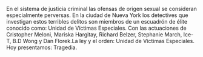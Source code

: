 En el sistema de justicia criminal las ofensas de origen sexual se consideran especialmente perversas. En la ciudad de Nueva York los detectives que investigan estos terribles delitos son miembros de un escuadrón de élite conocido como: Unidad de Víctimas Especiales. Con las actuaciones de Cristopher Meloni, Mariska Hargitay, Richard Belzer, Stephanie March, Ice-T, B.D Wong y Dan Florek.La ley y el orden: Unidad de Víctimas Especiales. Hoy presentamos: Tragedia.
